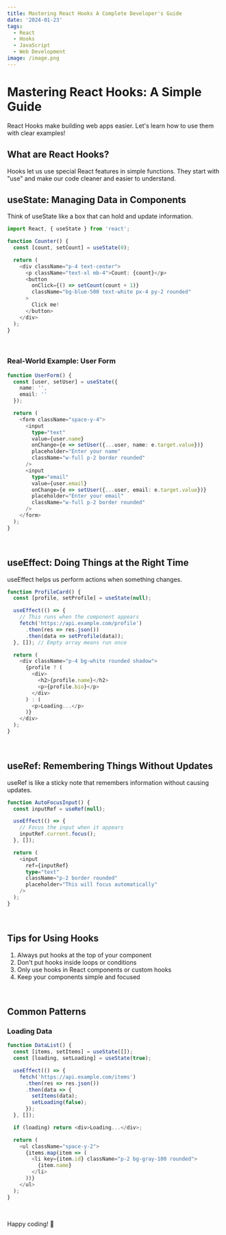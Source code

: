 ```yaml
---
title: Mastering React Hooks A Complete Developer's Guide
date: '2024-01-23'
tags: 
  - React
  - Hooks
  - JavaScript
  - Web Development
image: /image.png
---
```

# Mastering React Hooks: A Simple Guide

React Hooks make building web apps easier. Let's learn how to use them with clear examples!

## What are React Hooks?

Hooks let us use special React features in simple functions. They start with "use" and make our code cleaner and easier to understand.

## useState: Managing Data in Components

Think of useState like a box that can hold and update information.

```typescript
import React, { useState } from 'react';

function Counter() {
  const [count, setCount] = useState(0);

  return (
    <div className="p-4 text-center">
      <p className="text-xl mb-4">Count: {count}</p>
      <button 
        onClick={() => setCount(count + 1)}
        className="bg-blue-500 text-white px-4 py-2 rounded"
      >
        Click me!
      </button>
    </div>
  );
}
```

<br/>

### Real-World Example: User Form

```typescript
function UserForm() {
  const [user, setUser] = useState({
    name: '',
    email: ''
  });

  return (
    <form className="space-y-4">
      <input
        type="text"
        value={user.name}
        onChange={e => setUser({...user, name: e.target.value})}
        placeholder="Enter your name"
        className="w-full p-2 border rounded"
      />
      <input
        type="email"
        value={user.email}
        onChange={e => setUser({...user, email: e.target.value})}
        placeholder="Enter your email"
        className="w-full p-2 border rounded"
      />
    </form>
  );
}
```

<br/>

## useEffect: Doing Things at the Right Time

useEffect helps us perform actions when something changes.

```typescript
function ProfileCard() {
  const [profile, setProfile] = useState(null);

  useEffect(() => {
    // This runs when the component appears
    fetch('https://api.example.com/profile')
      .then(res => res.json())
      .then(data => setProfile(data));
  }, []); // Empty array means run once

  return (
    <div className="p-4 bg-white rounded shadow">
      {profile ? (
        <div>
          <h2>{profile.name}</h2>
          <p>{profile.bio}</p>
        </div>
      ) : (
        <p>Loading...</p>
      )}
    </div>
  );
}
```

<br/>

## useRef: Remembering Things Without Updates

useRef is like a sticky note that remembers information without causing updates.

```typescript
function AutoFocusInput() {
  const inputRef = useRef(null);

  useEffect(() => {
    // Focus the input when it appears
    inputRef.current.focus();
  }, []);

  return (
    <input
      ref={inputRef}
      type="text"
      className="p-2 border rounded"
      placeholder="This will focus automatically"
    />
  );
}
```

<br/>

## Tips for Using Hooks

1. Always put hooks at the top of your component
2. Don't put hooks inside loops or conditions
3. Only use hooks in React components or custom hooks
4. Keep your components simple and focused

<br/>

## Common Patterns

### Loading Data

```typescript
function DataList() {
  const [items, setItems] = useState([]);
  const [loading, setLoading] = useState(true);

  useEffect(() => {
    fetch('https://api.example.com/items')
      .then(res => res.json())
      .then(data => {
        setItems(data);
        setLoading(false);
      });
  }, []);

  if (loading) return <div>Loading...</div>;

  return (
    <ul className="space-y-2">
      {items.map(item => (
        <li key={item.id} className="p-2 bg-gray-100 rounded">
          {item.name}
        </li>
      ))}
    </ul>
  );
}
```

<br/>


Happy coding! 🚀